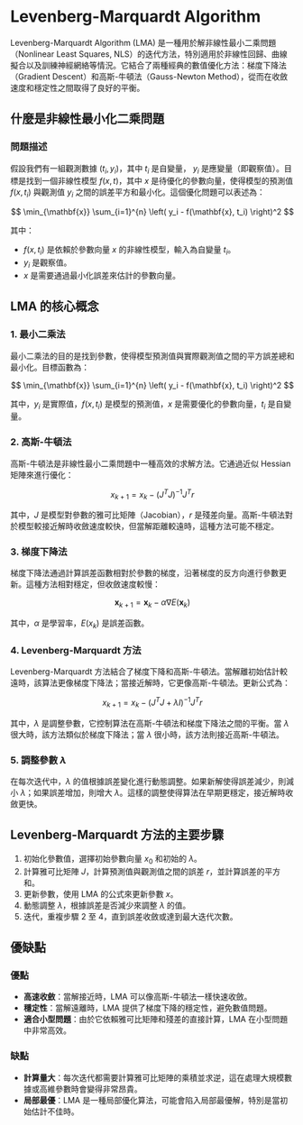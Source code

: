 # Levenberg-Marquardt Algorithm

Levenberg-Marquardt Algorithm (LMA) 是一種用於解非線性最小二乘問題（Nonlinear Least Squares, NLS）的迭代方法，特別適用於非線性回歸、曲線擬合以及訓練神經網絡等情況。它結合了兩種經典的數值優化方法：梯度下降法（Gradient Descent）和高斯-牛頓法（Gauss-Newton Method），從而在收斂速度和穩定性之間取得了良好的平衡。

## 什麼是非線性最小化二乘問題

### 問題描述
假設我們有一組觀測數據 $(t_i, y_i)$，其中 $t_i$ 是自變量， $y_i$ 是應變量（即觀察值）。目標是找到一個非線性模型 $f(x, t)$，其中 $x$ 是待優化的參數向量，使得模型的預測值 $f(x, t_i)$ 與觀測值 $y_i$ 之間的誤差平方和最小化。這個優化問題可以表述為：

$$
\min_{\mathbf{x}} \sum_{i=1}^{n} \left( y_i - f(\mathbf{x}, t_i) \right)^2
$$

其中：

- $f(x, t_i)$ 是依賴於參數向量 $x$ 的非線性模型，輸入為自變量 $t_i$。
- $y_i$ 是觀察值。
- $x$ 是需要通過最小化誤差來估計的參數向量。

## LMA 的核心概念

### 1. 最小二乘法

最小二乘法的目的是找到參數，使得模型預測值與實際觀測值之間的平方誤差總和最小化。目標函數為：

$$
\min_{\mathbf{x}} \sum_{i=1}^{n} \left( y_i - f(\mathbf{x}, t_i) \right)^2
$$

其中，$y_i$ 是實際值，$f(x, t_i)$ 是模型的預測值，$x$ 是需要優化的參數向量，$t_i$ 是自變量。

### 2. 高斯-牛頓法

高斯-牛頓法是非線性最小二乘問題中一種高效的求解方法。它通過近似 Hessian 矩陣來進行優化：

$$
x_{k+1} = x_k - (J^T J)^{-1} J^T r
$$

其中，$J$ 是模型對參數的雅可比矩陣（Jacobian），$r$ 是殘差向量。高斯-牛頓法對於模型較接近解時收斂速度較快，但當解距離較遠時，這種方法可能不穩定。

### 3. 梯度下降法

梯度下降法通過計算誤差函數相對於參數的梯度，沿著梯度的反方向進行參數更新。這種方法相對穩定，但收斂速度較慢：

$$
\mathbf{x}_{k+1} = \mathbf{x}_k - \alpha \nabla E(\mathbf{x}_k)
$$

其中，$\alpha$ 是學習率，$E(x_k)$ 是誤差函數。

### 4. Levenberg-Marquardt 方法

Levenberg-Marquardt 方法結合了梯度下降和高斯-牛頓法。當解離初始估計較遠時，該算法更像梯度下降法；當接近解時，它更像高斯-牛頓法。更新公式為：

$$
x_{k+1} = x_k - (J^T J + \lambda I)^{-1} J^T r
$$

其中，$\lambda$ 是調整參數，它控制算法在高斯-牛頓法和梯度下降法之間的平衡。當 $\lambda$ 很大時，該方法類似於梯度下降法；當 $\lambda$ 很小時，該方法則接近高斯-牛頓法。

### 5. 調整參數 $\lambda$

在每次迭代中，$\lambda$ 的值根據誤差變化進行動態調整。如果新解使得誤差減少，則減小 $\lambda$；如果誤差增加，則增大 $\lambda$。這樣的調整使得算法在早期更穩定，接近解時收斂更快。

## Levenberg-Marquardt 方法的主要步驟

1. 初始化參數值，選擇初始參數向量 $x_0$ 和初始的 $\lambda$。
2. 計算雅可比矩陣 $J$，計算預測值與觀測值之間的誤差 $r$，並計算誤差的平方和。
3. 更新參數，使用 LMA 的公式來更新參數 $x$。
4. 動態調整 $\lambda$，根據誤差是否減少來調整 $\lambda$ 的值。
5. 迭代，重複步驟 2 至 4，直到誤差收斂或達到最大迭代次數。

## 優缺點

### 優點

- **高速收斂**：當解接近時，LMA 可以像高斯-牛頓法一樣快速收斂。
- **穩定性**：當解遠離時，LMA 提供了梯度下降的穩定性，避免數值問題。
- **適合小型問題**：由於它依賴雅可比矩陣和殘差的直接計算，LMA 在小型問題中非常高效。

### 缺點

- **計算量大**：每次迭代都需要計算雅可比矩陣的乘積並求逆，這在處理大規模數據或高維參數時會變得非常昂貴。
- **局部最優**：LMA 是一種局部優化算法，可能會陷入局部最優解，特別是當初始估計不佳時。
